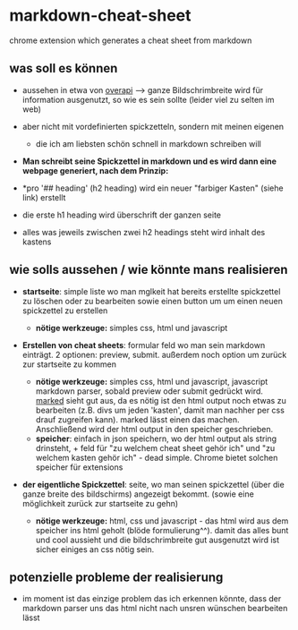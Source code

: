 # markdown-cheat-sheet
chrome extension which generates a cheat sheet from markdown

## was soll es können

* aussehen in etwa von <a href="http://overapi.com/git/">overapi</a>
  --> ganze Bildschrimbreite wird für information ausgenutzt, so wie es sein sollte (leider viel zu selten im web)
  
* aber nicht mit vordefinierten spickzetteln, sondern mit meinen eigenen
  * die ich am liebsten schön schnell in markdown schreiben will

* **Man schreibt seine Spickzettel in markdown und es wird dann eine webpage generiert, nach dem Prinzip:**
*  *pro '## heading' (h2 heading) wird ein neuer "farbiger Kasten" (siehe link) erstellt
* die erste h1 heading wird überschrift der ganzen seite
* alles was jeweils zwischen zwei h2 headings steht wird inhalt des kastens

## wie solls aussehen / wie könnte mans realisieren

* **startseite**: simple liste wo man mglkeit hat bereits erstellte spickzettel zu löschen oder zu bearbeiten sowie einen button um 
um einen neuen spickzettel zu erstellen
  * **nötige werkzeuge:** simples css, html und javascript
  
* **Erstellen von cheat sheets**: formular feld wo man sein markdown einträgt. 2 optionen: preview, submit. außerdem noch option um zurück zur 
startseite zu kommen
  * **nötige werkzeuge:** simples css, html und javascript, javascript markdown parser, sobald preview oder submit gedrückt wird.
  <a href="https://github.com/chjj/marked">marked</a> sieht gut aus, da es nötig ist den html output noch etwas zu bearbeiten
  (z.B. divs um jeden 'kasten', damit man nachher per css drauf zugreifen kann). marked lässt einen das machen.
  Anschließend wird der html output in den speicher geschrieben. 
  * **speicher**: einfach in json speichern, wo der html output als string drinsteht, + feld für "zu welchem cheat sheet
  gehör ich" und "zu welchem kasten gehör ich" - dead simple. Chrome bietet solchen speicher für extensions
  
* **der eigentliche Spickzettel**: seite, wo man seinen spickzettel (über die ganze breite des bildschirms) angezeigt bekommt.
(sowie eine möglichkeit zurück zur startseite zu gehn)
  * **nötige werkzeuge:** html, css und javascript - das html wird aus dem speicher ins html geholt (blöde formulierung^^).
  damit das alles bunt und cool aussieht und die bildschrimbreite gut ausgenutzt wird ist sicher einiges an css nötig sein.
  
## potenzielle probleme der realisierung

* im moment ist das einzige problem das ich erkennen könnte, dass der markdown parser uns das html nicht nach unsren wünschen
bearbeiten lässt

  

  

